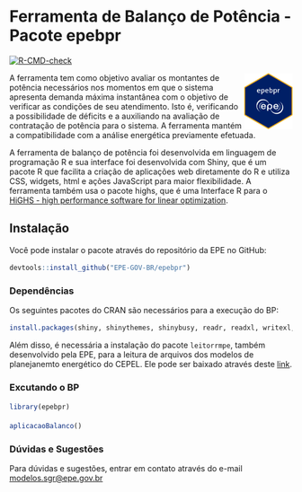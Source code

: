 
<!-- README.md is generated from README.Rmd. Please edit that file -->

# Ferramenta de Balanço de Potência - Pacote epebpr

<!-- badges: start -->

[![R-CMD-check](https://github.com/EPE-GOV-BR/epebpr/actions/workflows/R-CMD-check.yaml/badge.svg)](https://github.com/EPE-GOV-BR/epebpr/actions/workflows/R-CMD-check.yaml)
<!-- badges: end -->

<img src="man/figures/logo.png" align="right" height="100" />

A ferramenta tem como objetivo avaliar os montantes de potência
necessários nos momentos em que o sistema apresenta demanda máxima
instantânea com o objetivo de verificar as condições de seu atendimento.
Isto é, verificando a possibilidade de déficits e a auxiliando na
avaliação de contratação de potência para o sistema. A ferramenta mantém
a compatibilidade com a análise energética previamente efetuada.

A ferramenta de balanço de potência foi desenvolvida em linguagem de
programação R e sua interface foi desenvolvida com Shiny, que é um
pacote R que facilita a criação de aplicações web diretamente do R e
utiliza CSS, widgets, html e ações JavaScript para maior flexibilidade.
A ferramenta também usa o pacote highs, que é uma Interface R para o
[HiGHS - high performance software for linear
optimization](https://highs.dev/).

## Instalação

Você pode instalar o pacote através do repositório da EPE no GitHub:

``` r
devtools::install_github("EPE-GOV-BR/epebpr")
```

### Dependências

Os seguintes pacotes do CRAN são necessários para a execução do BP:

``` r
install.packages(shiny, shinythemes, shinybusy, readr, readxl, writexl, dplyr,  stringr, stringi, tidyr, highs, DBI, RSQLite, tictoc, plotly, zoo, scales, parallel, foreach, doParallel, magrittr, ggplot2, lubridate, cellranger)
```

Além disso, é necessária a instalação do pacote `leitorrmpe`, também
desenvolvido pela EPE, para a leitura de arquivos dos modelos de
planejanemto energético do CEPEL. Ele pode ser baixado através deste
[link](https://github.com/EPE-GOV-BR/leitorrmpe).

### Excutando o BP

``` r
library(epebpr)

aplicacaoBalanco()
```

### Dúvidas e Sugestões

Para dúvidas e sugestões, entrar em contato através do e-mail
<modelos.sgr@epe.gov.br>
